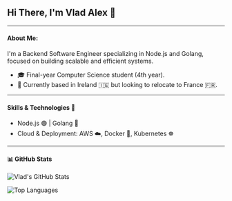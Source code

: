 ## Hi There, I'm Vlad Alex 👾

---
#### About Me: 

I'm a Backend Software Engineer specializing in Node.js and Golang, focused on building scalable and efficient systems.

- 🎓 Final-year Computer Science student (4th year).
- 📍 Currently based in Ireland 🇮🇪 but looking to relocate to France 🇫🇷.

---
#### Skills & Technologies 🚀  

- Node.js 🟢 | Golang 🐹  
- Cloud & Deployment: AWS ☁️, Docker 🐳, Kubernetes ☸️  

---

####  📊 GitHub Stats  

![Vlad's GitHub Stats](https://github-readme-stats.vercel.app/api?username=ykkalexx&show_icons=true&theme=tokyonight)

![Top Languages](https://github-readme-stats.vercel.app/api/top-langs/?username=ykkalexx&layout=compact&theme=tokyonight)







